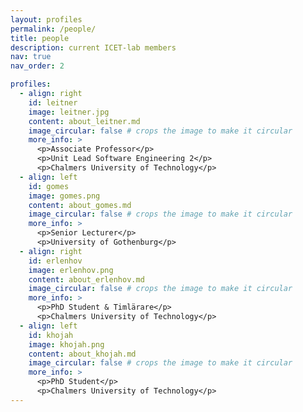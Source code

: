 ```yaml
---
layout: profiles
permalink: /people/
title: people
description: current ICET-lab members
nav: true
nav_order: 2

profiles:
  - align: right
    id: leitner
    image: leitner.jpg
    content: about_leitner.md
    image_circular: false # crops the image to make it circular
    more_info: >
      <p>Associate Professor</p>
      <p>Unit Lead Software Engineering 2</p>
      <p>Chalmers University of Technology</p>
  - align: left
    id: gomes
    image: gomes.png
    content: about_gomes.md
    image_circular: false # crops the image to make it circular
    more_info: >
      <p>Senior Lecturer</p>
      <p>University of Gothenburg</p>      
  - align: right
    id: erlenhov
    image: erlenhov.png
    content: about_erlenhov.md
    image_circular: false # crops the image to make it circular
    more_info: >
      <p>PhD Student & Timlärare</p>
      <p>Chalmers University of Technology</p>
  - align: left
    id: khojah
    image: khojah.png
    content: about_khojah.md
    image_circular: false # crops the image to make it circular
    more_info: >
      <p>PhD Student</p>
      <p>Chalmers University of Technology</p>
---
```

